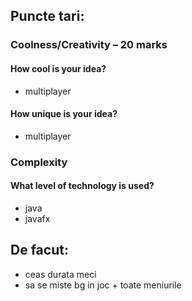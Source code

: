 ## Puncte tari:

### Coolness/Creativity – 20 marks

#### How cool is your idea?
* multiplayer

#### How unique is your idea?
* multiplayer

### Complexity
#### What level of technology is used?

* java
* javafx

## De facut:
* ceas durata meci
* sa se miste bg in joc + toate meniurile